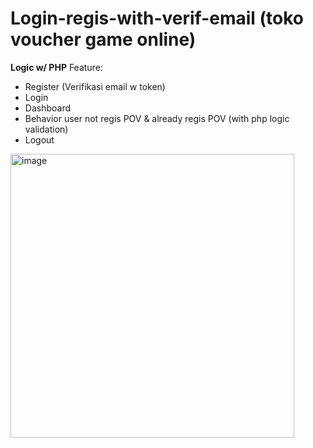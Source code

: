 # Login-regis-with-verif-email (toko voucher game online)
**Logic w/ PHP**
Feature:
- Register (Verifikasi email w token)
- Login
- Dashboard
- Behavior user not regis POV & already regis POV (with php logic validation)
- Logout


<img width="454" alt="image" src="https://github.com/naanas/Login-regis-with-verif-email/assets/54999826/df2f428e-d442-4190-8c30-5c30bd3c8053">

